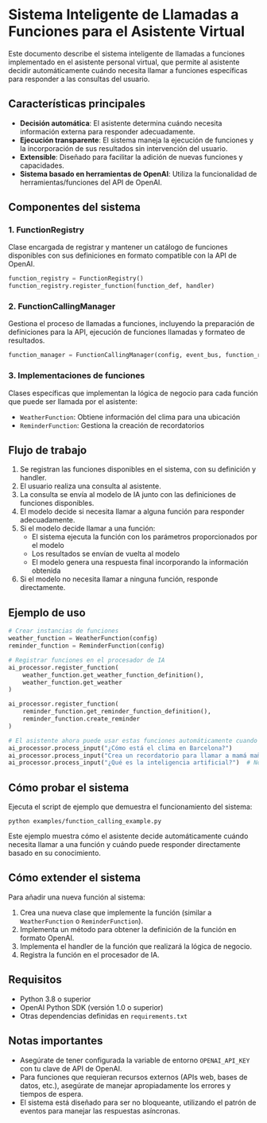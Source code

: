 # Sistema Inteligente de Llamadas a Funciones para el Asistente Virtual

Este documento describe el sistema inteligente de llamadas a funciones implementado en el asistente personal virtual, que permite al asistente decidir automáticamente cuándo necesita llamar a funciones específicas para responder a las consultas del usuario.

## Características principales

- **Decisión automática**: El asistente determina cuándo necesita información externa para responder adecuadamente.
- **Ejecución transparente**: El sistema maneja la ejecución de funciones y la incorporación de sus resultados sin intervención del usuario.
- **Extensible**: Diseñado para facilitar la adición de nuevas funciones y capacidades.
- **Sistema basado en herramientas de OpenAI**: Utiliza la funcionalidad de herramientas/funciones del API de OpenAI.

## Componentes del sistema

### 1. FunctionRegistry

Clase encargada de registrar y mantener un catálogo de funciones disponibles con sus definiciones en formato compatible con la API de OpenAI.

```python
function_registry = FunctionRegistry()
function_registry.register_function(function_def, handler)
```

### 2. FunctionCallingManager

Gestiona el proceso de llamadas a funciones, incluyendo la preparación de definiciones para la API, ejecución de funciones llamadas y formateo de resultados.

```python
function_manager = FunctionCallingManager(config, event_bus, function_registry)
```

### 3. Implementaciones de funciones

Clases específicas que implementan la lógica de negocio para cada función que puede ser llamada por el asistente:

- `WeatherFunction`: Obtiene información del clima para una ubicación
- `ReminderFunction`: Gestiona la creación de recordatorios

## Flujo de trabajo

1. Se registran las funciones disponibles en el sistema, con su definición y handler.
2. El usuario realiza una consulta al asistente.
3. La consulta se envía al modelo de IA junto con las definiciones de funciones disponibles.
4. El modelo decide si necesita llamar a alguna función para responder adecuadamente.
5. Si el modelo decide llamar a una función:
   - El sistema ejecuta la función con los parámetros proporcionados por el modelo
   - Los resultados se envían de vuelta al modelo
   - El modelo genera una respuesta final incorporando la información obtenida
6. Si el modelo no necesita llamar a ninguna función, responde directamente.

## Ejemplo de uso

```python
# Crear instancias de funciones
weather_function = WeatherFunction(config)
reminder_function = ReminderFunction(config)

# Registrar funciones en el procesador de IA
ai_processor.register_function(
    weather_function.get_weather_function_definition(),
    weather_function.get_weather
)

ai_processor.register_function(
    reminder_function.get_reminder_function_definition(),
    reminder_function.create_reminder
)

# El asistente ahora puede usar estas funciones automáticamente cuando sea necesario
ai_processor.process_input("¿Cómo está el clima en Barcelona?")
ai_processor.process_input("Crea un recordatorio para llamar a mamá mañana a las 5 PM")
ai_processor.process_input("¿Qué es la inteligencia artificial?")  # No requiere función
```

## Cómo probar el sistema

Ejecuta el script de ejemplo que demuestra el funcionamiento del sistema:

```
python examples/function_calling_example.py
```

Este ejemplo muestra cómo el asistente decide automáticamente cuándo necesita llamar a una función y cuándo puede responder directamente basado en su conocimiento.

## Cómo extender el sistema

Para añadir una nueva función al sistema:

1. Crea una nueva clase que implemente la función (similar a `WeatherFunction` o `ReminderFunction`).
2. Implementa un método para obtener la definición de la función en formato OpenAI.
3. Implementa el handler de la función que realizará la lógica de negocio.
4. Registra la función en el procesador de IA.

## Requisitos

- Python 3.8 o superior
- OpenAI Python SDK (versión 1.0 o superior)
- Otras dependencias definidas en `requirements.txt`

## Notas importantes

- Asegúrate de tener configurada la variable de entorno `OPENAI_API_KEY` con tu clave de API de OpenAI.
- Para funciones que requieran recursos externos (APIs web, bases de datos, etc.), asegúrate de manejar apropiadamente los errores y tiempos de espera.
- El sistema está diseñado para ser no bloqueante, utilizando el patrón de eventos para manejar las respuestas asíncronas.
